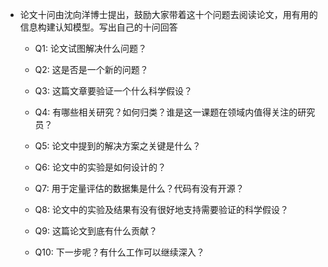 

- 论文十问由沈向洋博士提出，鼓励大家带着这十个问题去阅读论文，用有用的信息构建认知模型。写出自己的十问回答
  - Q1: 论文试图解决什么问题？

  - Q2: 这是否是一个新的问题？

  - Q3: 这篇文章要验证一个什么科学假设？

  - Q4: 有哪些相关研究？如何归类？谁是这一课题在领域内值得关注的研究员？

  - Q5: 论文中提到的解决方案之关键是什么？

  - Q6: 论文中的实验是如何设计的？

  - Q7: 用于定量评估的数据集是什么？代码有没有开源？

  - Q8: 论文中的实验及结果有没有很好地支持需要验证的科学假设？

  - Q9: 这篇论文到底有什么贡献？

  - Q10: 下一步呢？有什么工作可以继续深入？

